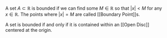 A set $A\subset \mathbb{R}$ is bounded if we can find some $M\in\mathbb{R}$ so that $\lvert x \rvert<M$ for any $x \in \mathbb{R}$.  The points where $|x|=M$ are called [[Boundary Point]]s. 

A set is bounded if and only if it is contained within an [[Open Disc]] centered at the origin.